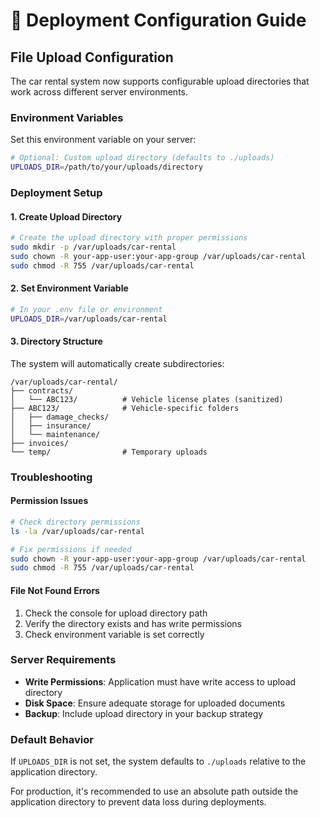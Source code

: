 # 🚀 Deployment Configuration Guide

## File Upload Configuration

The car rental system now supports configurable upload directories that work across different server environments.

### Environment Variables

Set this environment variable on your server:

```bash
# Optional: Custom upload directory (defaults to ./uploads)
UPLOADS_DIR=/path/to/your/uploads/directory
```

### Deployment Setup

#### 1. Create Upload Directory
```bash
# Create the upload directory with proper permissions
sudo mkdir -p /var/uploads/car-rental
sudo chown -R your-app-user:your-app-group /var/uploads/car-rental
sudo chmod -R 755 /var/uploads/car-rental
```

#### 2. Set Environment Variable
```bash
# In your .env file or environment
UPLOADS_DIR=/var/uploads/car-rental
```

#### 3. Directory Structure
The system will automatically create subdirectories:
```
/var/uploads/car-rental/
├── contracts/
│   └── ABC123/          # Vehicle license plates (sanitized)
├── ABC123/              # Vehicle-specific folders
│   ├── damage_checks/
│   ├── insurance/
│   └── maintenance/
├── invoices/
└── temp/                # Temporary uploads
```

### Troubleshooting

#### Permission Issues
```bash
# Check directory permissions
ls -la /var/uploads/car-rental

# Fix permissions if needed
sudo chown -R your-app-user:your-app-group /var/uploads/car-rental
sudo chmod -R 755 /var/uploads/car-rental
```

#### File Not Found Errors
1. Check the console for upload directory path
2. Verify the directory exists and has write permissions
3. Check environment variable is set correctly

### Server Requirements

- **Write Permissions**: Application must have write access to upload directory
- **Disk Space**: Ensure adequate storage for uploaded documents
- **Backup**: Include upload directory in your backup strategy

### Default Behavior

If `UPLOADS_DIR` is not set, the system defaults to `./uploads` relative to the application directory.

For production, it's recommended to use an absolute path outside the application directory to prevent data loss during deployments.